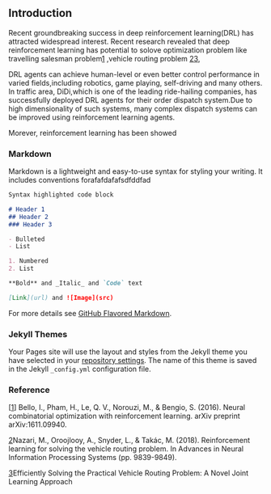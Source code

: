 ## Introduction
Recent groundbreaking success in deep reinforcement learning(DRL) has attracted widespread interest. Recent research revealed that deep reinforcement learning has potential to solove optimization problem like travelling salesman problem[1](https://arxiv.org/pdf/1611.09940.pdf) ,vehicle routing problem [2](https://papers.nips.cc/paper/8190-reinforcement-learning-for-solving-the-vehicle-routing-problem.pdf)[3](https://dl.acm.org/doi/pdf/10.1145/3394486.3403356), 


DRL agents can achieve human-level or even better control performance in varied fields,including robotics, game playing, self-driving and many others. In traffic area, DiDi,which is one of the leading  ride-hailing companies, has successfully deployed DRL agents for their order dispatch system.Due to high dimensionality of such systems, many complex dispatch systems can be improved using reinforcement learning agents. 

Morever, reinforcement learning has been showed 

### Markdown

Markdown is a lightweight and easy-to-use syntax for styling your writing. It includes conventions forafafdafafsdfddfad
```markdown
Syntax highlighted code block

# Header 1
## Header 2
### Header 3

- Bulleted
- List

1. Numbered
2. List

**Bold** and _Italic_ and `Code` text

[Link](url) and ![Image](src)
```

For more details see [GitHub Flavored Markdown](https://guides.github.com/features/mastering-markdown/).

### Jekyll Themes

Your Pages site will use the layout and styles from the Jekyll theme you have selected in your [repository settings](https://github.com/zhilee2019/FinalProjectDRL.github.io/settings). The name of this theme is saved in the Jekyll `_config.yml` configuration file.

### Reference
\[[1](https://arxiv.org/pdf/1611.09940.pdf)\] Bello, I., Pham, H., Le, Q. V., Norouzi, M., & Bengio, S. (2016). Neural combinatorial optimization with reinforcement learning. arXiv preprint arXiv:1611.09940.

[2](https://papers.nips.cc/paper/8190-reinforcement-learning-for-solving-the-vehicle-routing-problem.pdf)Nazari, M., Oroojlooy, A., Snyder, L., & Takác, M. (2018). Reinforcement learning for solving the vehicle routing problem. In Advances in Neural Information Processing Systems (pp. 9839-9849).

[3](https://dl.acm.org/doi/pdf/10.1145/3394486.3403356)Efficiently Solving the Practical Vehicle Routing Problem: A Novel Joint Learning Approach

